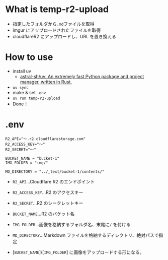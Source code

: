 # What is temp-r2-upload

- 指定したフォルダから`.md`ファイルを取得
- imgur にアップロードされたファイルを取得
- cloudflareR2 にアップロードし、URL を置き換える

# How to use

- install uv
  - [astral\-sh/uv: An extremely fast Python package and project manager, written in Rust\.](https://github.com/astral-sh/uv)
- `uv sync`
- make & set `.env`
- `uv run temp-r2-upload`
- Done！

# .env

```env
R2_API="～.r2.cloudflarestorage.com"
R2_ACCESS_KEY="～"
R2_SECRET="～"

BUCKET_NAME = "bucket-1"
IMG_FOLDER = "img/"

MD_DIRECTORY = "../_text/bucket-1/contents/"
```

- `R2_API`…Cloudflare R2 のエンドポイント
- `R2_ACCESS_KEY`…R2 のアクセスキー
- `R2_SECRET`…R2 のシークレットキー
- `BUCKET_NAME`…R2 のバケット名
- `IMG_FOLDER`…画像を格納するフォルダ名、末尾に`/` を付ける
- `MD_DIRECTORY`…Markdown ファイルを格納するディレクトリ、絶対パスで指定

- [`BUCKET_NAME`]/[`IMG_FOLDER`] に画像をアップロードする形になる。
